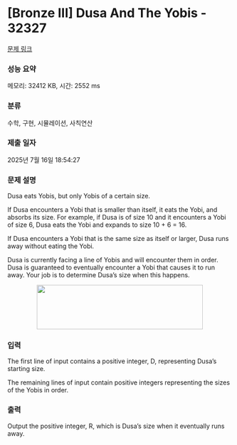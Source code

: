 # [Bronze III] Dusa And The Yobis - 32327 

[문제 링크](https://www.acmicpc.net/problem/32327) 

### 성능 요약

메모리: 32412 KB, 시간: 2552 ms

### 분류

수학, 구현, 시뮬레이션, 사칙연산

### 제출 일자

2025년 7월 16일 18:54:27

### 문제 설명

<p>Dusa eats Yobis, but only Yobis of a certain size.</p>

<p>If Dusa encounters a Yobi that is smaller than itself, it eats the Yobi, and absorbs its size. For example, if Dusa is of size 10 and it encounters a Yobi of size 6, Dusa eats the Yobi and expands to size 10 + 6 = 16.</p>

<p>If Dusa encounters a Yobi that is the same size as itself or larger, Dusa runs away without eating the Yobi.</p>

<p>Dusa is currently facing a line of Yobis and will encounter them in order. Dusa is guaranteed to eventually encounter a Yobi that causes it to run away. Your job is to determine Dusa’s size when this happens.</p>

<p style="text-align: center;"><img alt="" src="https://upload.acmicpc.net/abfc008e-a912-44bb-9183-eecfaccd9631/-/preview/" style="width: 373px; height: 100px;"></p>

### 입력 

 <p>The first line of input contains a positive integer, D, representing Dusa’s starting size.</p>

<p>The remaining lines of input contain positive integers representing the sizes of the Yobis in order.</p>

### 출력 

 <p>Output the positive integer, R, which is Dusa’s size when it eventually runs away.</p>

